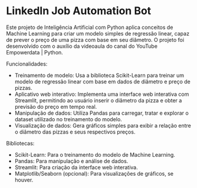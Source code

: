 # LinkedIn Job Automation Bot

Este projeto de Inteligência Artificial com Python aplica conceitos de Machine Learning para criar um modelo simples de regressão linear, capaz de prever o preço de uma pizza com base em seu diâmetro. O projeto foi desenvolvido com o auxílio da videoaula do canal do YouTube Empowerdata | Python.

Funcionalidades:
 - Treinamento de modelo: Usa a biblioteca Scikit-Learn para treinar um modelo de regressão linear com base em dados de diâmetro e preço de pizzas.
 - Aplicativo web interativo: Implementa uma interface web interativa com Streamlit, permitindo ao usuário inserir o diâmetro da pizza e obter a previsão do preço em tempo real.
 - Manipulação de dados: Utiliza Pandas para carregar, tratar e explorar o dataset utilizado no treinamento do modelo.
 - Visualização de dados: Gera gráficos simples para exibir a relação entre o diâmetro das pizzas e seus respectivos preços.

Bibliotecas:
 - Scikit-Learn: Para o treinamento do modelo de Machine Learning.
 - Pandas: Para manipulação e análise de dados.
 - Streamlit: Para criação da interface web interativa.
 - Matplotlib/Seaborn (opcional): Para visualizações de gráficos, se houver.

